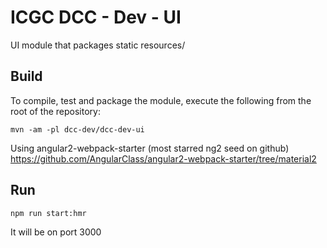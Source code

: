 # ICGC DCC - Dev - UI

UI module that packages static resources/

## Build

To compile, test and package the module, execute the following from the root of the repository:

```shell
mvn -am -pl dcc-dev/dcc-dev-ui
```

Using angular2-webpack-starter (most starred ng2 seed on github)
https://github.com/AngularClass/angular2-webpack-starter/tree/material2

## Run

```shell
npm run start:hmr
```

It will be on port 3000